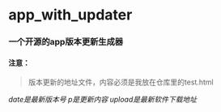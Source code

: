# app_with_updater
### 一个开源的app版本更新生成器
#### 注意：
> 版本更新的地址文件，内容必须是我放在仓库里的test.html

*date是最新版本号*
*p是更新内容*
*upload是最新软件下载地址*
